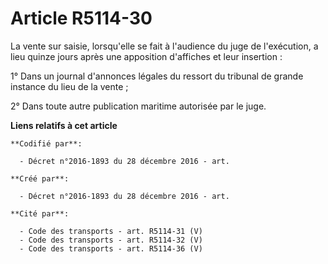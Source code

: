 # Article R5114-30

La vente sur saisie, lorsqu'elle se fait à l'audience du juge de l'exécution, a lieu quinze jours après une apposition
d'affiches et leur insertion :

1° Dans un journal d'annonces légales du ressort du tribunal de grande instance du lieu de la vente ;

2° Dans toute autre publication maritime autorisée par le juge.

**Liens relatifs à cet article**

	**Codifié par**:

	  - Décret n°2016-1893 du 28 décembre 2016 - art.

	**Créé par**:

	  - Décret n°2016-1893 du 28 décembre 2016 - art.

	**Cité par**:

	  - Code des transports - art. R5114-31 (V)
	  - Code des transports - art. R5114-32 (V)
	  - Code des transports - art. R5114-36 (V)
